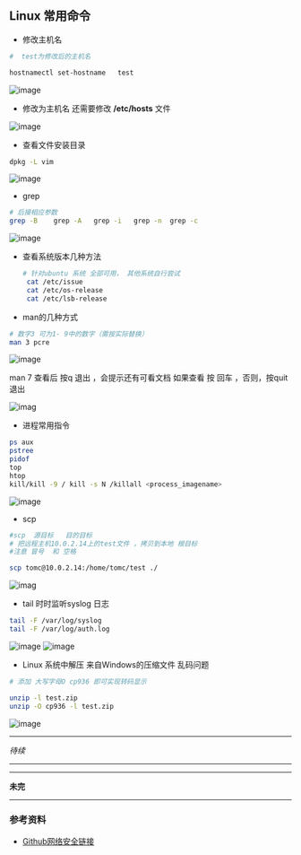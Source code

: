 ## Linux 常用命令

+ 修改主机名

```bash
#  test为修改后的主机名

hostnamectl set-hostname   test
```

![image](img/hostnamectl.png)

+ 修改为主机名 还需要修改 **/etc/hosts** 文件 

![image](img/hosts.png)

+ 查看文件安装目录
  
```bash
dpkg -L vim
```

![image](img/dpkg.png)

+ grep 
  
```bash
# 后接相应参数
grep -B    grep -A   grep -i   grep -n  grep -c
```

![image](img/grep.png)

+ 查看系统版本几种方法
  
  ```bash
  # 针对ubuntu 系统 全部可用， 其他系统自行尝试
   cat /etc/issue 
   cat /etc/os-release
   cat /etc/lsb-release
  ```

+ man的几种方式

```bash
# 数字3 可为1- 9中的数字（需按实际替换）
man 3 pcre
```

![image](img/man.png)

 man 7 查看后 按q 退出 ，会提示还有可看文档  如果查看 按 回车 ，否则，按quit 退出

 ![imag](img/man1.png)

 + 进程常用指令
  
  ```bash
  ps aux  
  pstree  
  pidof  
  top
  htop
  kill/kill -9 / kill -s N /killall <process_imagename>   
  ```

  ![image](img/ps.png)

  + scp
   
  ```bash
  #scp  源目标   目的目标 
  # 把远程主机10.0.2.14上的test文件 ，拷贝到本地 根目标  
  #注意 冒号  和 空格 

  scp tomc@10.0.2.14:/home/tomc/test ./
  ```

  ![imag](img/scp.png)

  + tail 时时监听syslog 日志

```bash
tail -F /var/log/syslog
tail -F /var/log/auth.log
```

![image](img/tail1.png)
![image](img/tail-F.png)

+ Linux 系统中解压 来自Windows的压缩文件 乱码问题  

```bash
# 添加 大写字母O cp936 即可实现转码显示

unzip -l test.zip
unzip -O cp936 -l test.zip
```

![image](img/unzip.png)

---

*待续*

----

---

**未完**

---

### 参考资料
* [Github网络安全链接](https://github.com/c4pr1c3/cuc-ns)

